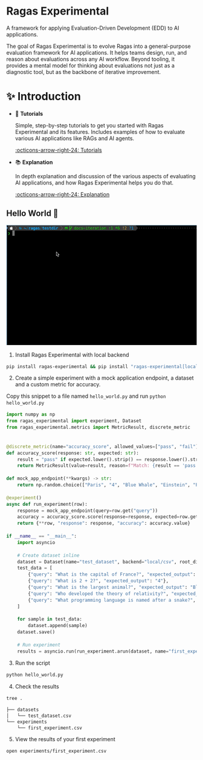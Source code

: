 # Ragas Experimental

A framework for applying Evaluation-Driven Development (EDD) to AI applications.

The goal of Ragas Experimental is to evolve Ragas into a general-purpose evaluation framework for AI applications. It helps teams design, run, and reason about evaluations across any AI workflow. Beyond tooling, it provides a mental model for thinking about evaluations not just as a diagnostic tool, but as the backbone of iterative improvement.

# ✨ Introduction


<div class="grid cards" markdown>

- 🚀 **Tutorials**

    Simple, step-by-step tutorials to get you started with Ragas Experimental and its features. Includes examples of how to evaluate various AI applications like RAGs and AI agents.

    [:octicons-arrow-right-24: Tutorials](tutorials/index.md)

- 📚 **Explanation**

    In depth explanation and discussion of the various aspects of evaluating AI applications, and how Ragas Experimental helps you do that.

    [:octicons-arrow-right-24: Explanation](explanation/index.md)

</div>


## Hello World 👋

![](hello_world.gif)

1. Install Ragas Experimental with local backend

```bash
pip install ragas-experimental && pip install "ragas-experimental[local]"
```


2. Create a simple experiment with a mock application endpoint, a dataset and a custom metric for accuracy.

Copy this snippet to a file named `hello_world.py` and run `python hello_world.py` 

```python
import numpy as np
from ragas_experimental import experiment, Dataset
from ragas_experimental.metrics import MetricResult, discrete_metric  


@discrete_metric(name="accuracy_score", allowed_values=["pass", "fail"])
def accuracy_score(response: str, expected: str):
    result = "pass" if expected.lower().strip() == response.lower().strip() else "fail"
    return MetricResult(value=result, reason=f"Match: {result == 'pass'}")

def mock_app_endpoint(**kwargs) -> str:
    return np.random.choice(["Paris", "4", "Blue Whale", "Einstein", "Python"])

@experiment()
async def run_experiment(row):
    response = mock_app_endpoint(query=row.get("query"))
    accuracy = accuracy_score.score(response=response, expected=row.get("expected_output"))
    return {**row, "response": response, "accuracy": accuracy.value}

if __name__ == "__main__":
    import asyncio
    
    # Create dataset inline
    dataset = Dataset(name="test_dataset", backend="local/csv", root_dir=".")
    test_data = [
        {"query": "What is the capital of France?", "expected_output": "Paris"},
        {"query": "What is 2 + 2?", "expected_output": "4"},
        {"query": "What is the largest animal?", "expected_output": "Blue Whale"},
        {"query": "Who developed the theory of relativity?", "expected_output": "Einstein"},
        {"query": "What programming language is named after a snake?", "expected_output": "Python"},
    ]
    
    for sample in test_data:
        dataset.append(sample)
    dataset.save()
    
    # Run experiment
    results = asyncio.run(run_experiment.arun(dataset, name="first_experiment"))
```

3. Run the script

```bash
python hello_world.py
```

4. Check the results

```bash
tree .
```

```
├── datasets
│   └── test_dataset.csv
└── experiments
    └── first_experiment.csv
```

5. View the results of your first experiment

```bash
open experiments/first_experiment.csv
```